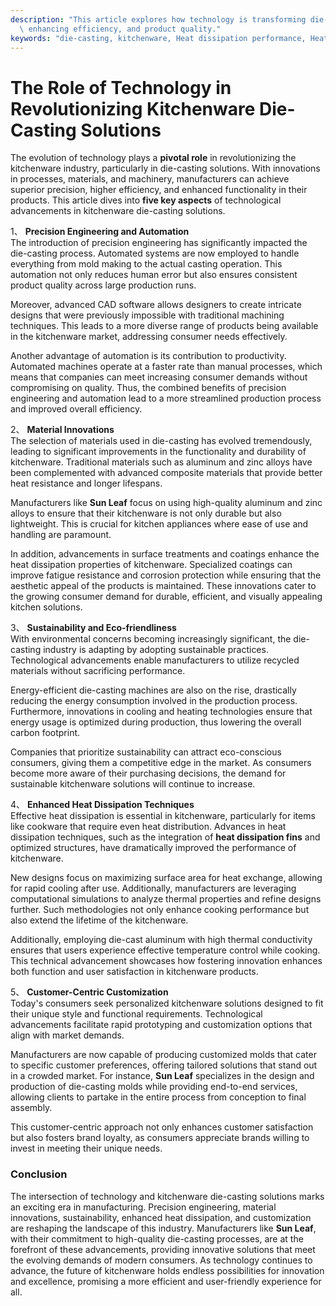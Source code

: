```yaml
---
description: "This article explores how technology is transforming die-casting solutions in kitchenware,\
  \ enhancing efficiency, and product quality."
keywords: "die-casting, kitchenware, Heat dissipation performance, Heat dissipation structure"
---
```

# The Role of Technology in Revolutionizing Kitchenware Die-Casting Solutions

The evolution of technology plays a **pivotal role** in revolutionizing the kitchenware industry, particularly in die-casting solutions. With innovations in processes, materials, and machinery, manufacturers can achieve superior precision, higher efficiency, and enhanced functionality in their products. This article dives into **five key aspects** of technological advancements in kitchenware die-casting solutions.

1、 **Precision Engineering and Automation**  
The introduction of precision engineering has significantly impacted the die-casting process. Automated systems are now employed to handle everything from mold making to the actual casting operation. This automation not only reduces human error but also ensures consistent product quality across large production runs. 

Moreover, advanced CAD software allows designers to create intricate designs that were previously impossible with traditional machining techniques. This leads to a more diverse range of products being available in the kitchenware market, addressing consumer needs effectively.

Another advantage of automation is its contribution to productivity. Automated machines operate at a faster rate than manual processes, which means that companies can meet increasing consumer demands without compromising on quality. Thus, the combined benefits of precision engineering and automation lead to a more streamlined production process and improved overall efficiency.

2、 **Material Innovations**  
The selection of materials used in die-casting has evolved tremendously, leading to significant improvements in the functionality and durability of kitchenware. Traditional materials such as aluminum and zinc alloys have been complemented with advanced composite materials that provide better heat resistance and longer lifespans. 

Manufacturers like **Sun Leaf** focus on using high-quality aluminum and zinc alloys to ensure that their kitchenware is not only durable but also lightweight. This is crucial for kitchen appliances where ease of use and handling are paramount.

In addition, advancements in surface treatments and coatings enhance the heat dissipation properties of kitchenware. Specialized coatings can improve fatigue resistance and corrosion protection while ensuring that the aesthetic appeal of the products is maintained. These innovations cater to the growing consumer demand for durable, efficient, and visually appealing kitchen solutions.

3、 **Sustainability and Eco-friendliness**  
With environmental concerns becoming increasingly significant, the die-casting industry is adapting by adopting sustainable practices. Technological advancements enable manufacturers to utilize recycled materials without sacrificing performance. 

Energy-efficient die-casting machines are also on the rise, drastically reducing the energy consumption involved in the production process. Furthermore, innovations in cooling and heating technologies ensure that energy usage is optimized during production, thus lowering the overall carbon footprint.

Companies that prioritize sustainability can attract eco-conscious consumers, giving them a competitive edge in the market. As consumers become more aware of their purchasing decisions, the demand for sustainable kitchenware solutions will continue to increase.

4、 **Enhanced Heat Dissipation Techniques**  
Effective heat dissipation is essential in kitchenware, particularly for items like cookware that require even heat distribution. Advances in heat dissipation techniques, such as the integration of **heat dissipation fins** and optimized structures, have dramatically improved the performance of kitchenware.

New designs focus on maximizing surface area for heat exchange, allowing for rapid cooling after use. Additionally, manufacturers are leveraging computational simulations to analyze thermal properties and refine designs further. Such methodologies not only enhance cooking performance but also extend the lifetime of the kitchenware.

Additionally, employing die-cast aluminum with high thermal conductivity ensures that users experience effective temperature control while cooking. This technical advancement showcases how fostering innovation enhances both function and user satisfaction in kitchenware products.

5、 **Customer-Centric Customization**  
Today's consumers seek personalized kitchenware solutions designed to fit their unique style and functional requirements. Technological advancements facilitate rapid prototyping and customization options that align with market demands.

Manufacturers are now capable of producing customized molds that cater to specific customer preferences, offering tailored solutions that stand out in a crowded market. For instance, **Sun Leaf** specializes in the design and production of die-casting molds while providing end-to-end services, allowing clients to partake in the entire process from conception to final assembly.

This customer-centric approach not only enhances customer satisfaction but also fosters brand loyalty, as consumers appreciate brands willing to invest in meeting their unique needs.

### Conclusion  
The intersection of technology and kitchenware die-casting solutions marks an exciting era in manufacturing. Precision engineering, material innovations, sustainability, enhanced heat dissipation, and customization are reshaping the landscape of this industry. Manufacturers like **Sun Leaf**, with their commitment to high-quality die-casting processes, are at the forefront of these advancements, providing innovative solutions that meet the evolving demands of modern consumers. As technology continues to advance, the future of kitchenware holds endless possibilities for innovation and excellence, promising a more efficient and user-friendly experience for all.
